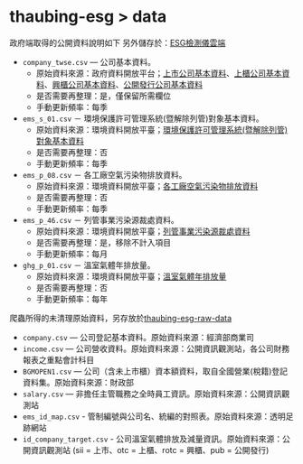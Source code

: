 # thaubing-esg > data

政府端取得的公開資料說明如下
另外儲存於：[ESG檢測儀雲端](https://drive.google.com/drive/folders/1Yq_3xqW0IQE9I0dGsmNoJRbCnd0YvX6M?usp=drive_link)

- `company_twse.csv` — 公司基本資料。
  - 原始資料來源：政府資料開放平台；[上市公司基本資料](https://data.gov.tw/dataset/18419)、[上櫃公司基本資料](https://data.gov.tw/dataset/25036)、[興櫃公司基本資料](https://data.gov.tw/dataset/28568)、[公開發行公司基本資料](https://data.gov.tw/dataset/28567)
  - 是否需要再整理：是，僅保留所需欄位
  - 手動更新頻率：每季
- `ems_s_01.csv` － 環境保護許可管理系統(暨解除列管)對象基本資料。
  - 原始資料來源：環境資料開放平臺；[環境保護許可管理系統(暨解除列管)對象基本資料](https://data.moenv.gov.tw/dataset/detail/EMS_S_01)
  - 是否需要再整理：否
  - 手動更新頻率：每季
- `ems_p_08.csv` － 各工廠空氣污染物排放資料。
  - 原始資料來源：環境資料開放平臺；[各工廠空氣污染物排放資料](https://data.moenv.gov.tw/dataset/detail/EMS_P_08)
  - 是否需要再整理：否
  - 手動更新頻率：每季
- `ems_p_46.csv` － 列管事業污染源裁處資料。
  - 原始資料來源：環境資料開放平臺；[列管事業污染源裁處資料](https://data.moenv.gov.tw/dataset/detail/EMS_P_46)
  - 是否需要再整理：是，移除不計入項目
  - 手動更新頻率：每月
- `ghg_p_01.csv` － 溫室氣體年排放量。
  - 原始資料來源：環境資料開放平臺；[溫室氣體年排放量](https://data.moenv.gov.tw/dataset/detail/GHG_P_01)
  - 是否需要再整理：否
  - 手動更新頻率：每年

爬蟲所得的未清理原始資料，另存放於[thaubing-esg-raw-data](https://github.com/gcaa-org-tw/thaubing-esg-raw-data)

- `company.csv` — 公司登記基本資料。原始資料來源：經濟部商業司
- `income.csv` — 公司營收資料。原始資料來源：公開資訊觀測站，各公司財務報表之重點會計科目
- `BGMOPEN1.csv` — 公司（含未上市櫃）資本額資料，取自全國營業(稅籍)登記資料集。原始資料來源：財政部
- `salary.csv` — 非擔任主管職務之全時員工資訊。原始資料來源：公開資訊觀測站
- `ems_id_map.csv` - 管制編號與公司名、統編的對照表。原始資料來源：透明足跡網站
- `id_company_target.csv` - 公司溫室氣體排放及減量資訊。原始資料來源：公開資訊觀測站 (sii = 上市、otc = 上櫃、rotc = 興櫃、pub = 公開發行)
